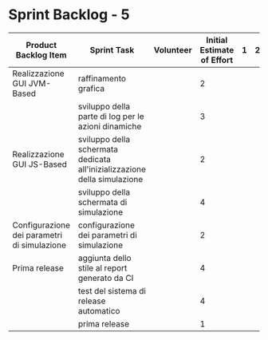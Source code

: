 # Sprint Backlog - 5

| Product Backlog Item                        | Sprint Task                                                  | Volunteer | Initial Estimate of Effort | 1    | 2    | 3    | 4    | 5    |
| ------------------------------------------- | ------------------------------------------------------------ | --------- | -------------------------- | ---- | ---- | ---- | ---- | ---- |
| Realizzazione GUI JVM-Based                 | raffinamento grafica                                         |           | 2                          |      |      |      |      |      |
|                                             | sviluppo della parte di log per le azioni dinamiche          |           | 3                          |      |      |      |      |      |
| Realizzazione GUI JS-Based                  | sviluppo della schermata dedicata all'inizializzazione della simulazione |           | 2                          |      |      |      |      |      |
|                                             | sviluppo della schermata di simulazione                      |           | 4                          |      |      |      |      |      |
| Configurazione dei parametri di simulazione | configurazione dei parametri di simulazione                  |           | 2                          |      |      |      |      |      |
| Prima release                               | aggiunta dello stile al report generato da CI                |           | 4                          |      |      |      |      |      |
|                                             | test del sistema di release automatico                       |           | 4                          |      |      |      |      |      |
|                                             | prima release                                                |           | 1                          |      |      |      |      |      |